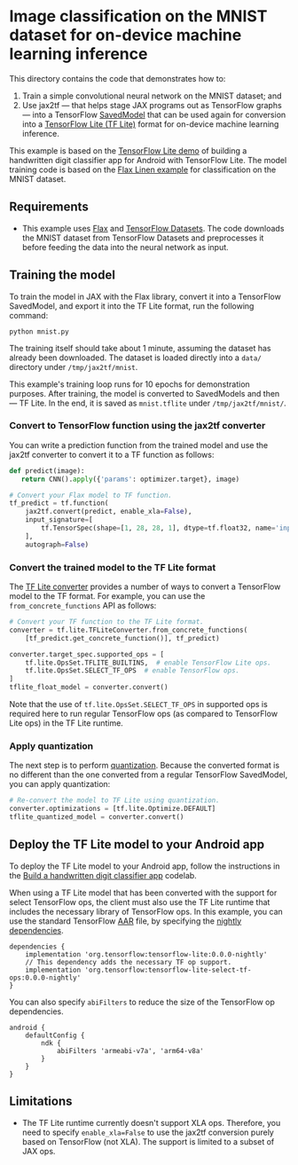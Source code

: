 # Image classification on the MNIST dataset for on-device machine learning inference

This directory contains the code that demonstrates how to:

1. Train a simple convolutional neural network on the MNIST dataset; and
2. Use jax2tf — that helps stage JAX programs out as TensorFlow graphs — into a
  TensorFlow [SavedModel](https://www.tensorflow.org/guide/saved_model) that can be used
  again for conversion into a [TensorFlow Lite (TF Lite)](https://www.tensorflow.org/lite/) 
  format for on-device machine learning inference.

This example is based on the [TensorFlow Lite demo](https://developer.android.com/codelabs/digit-classifier-tflite)
of building a handwritten digit classifier app for Android with TensorFlow Lite.
The model training code is based on the [Flax Linen example](https://github.com/google/flax/tree/master/linen_examples/mnist)
for classification on the MNIST dataset.

## Requirements

* This example uses [Flax](http://github.com/google/flax) and
  [TensorFlow Datasets](https://www.tensorflow.org/datasets).
  The code downloads the MNIST dataset from TensorFlow Datasets and preprocesses it
  before feeding the data into the neural network as input.

## Training the model

To train the model in JAX with the Flax library, convert it into a 
TensorFlow SavedModel, and export it into the TF Lite format, 
run the following command:

```shell
python mnist.py
```

The training itself should take about 1 minute, assuming the
dataset has already been downloaded.
The dataset is loaded directly into a `data/` directory
under `/tmp/jax2tf/mnist`. 

This example's training loop runs for 10 epochs for
demonstration purposes. After training, the model is converted to
SavedModels and then — TF Lite. 
In the end, it is saved as `mnist.tflite` under `/tmp/jax2tf/mnist/`.

### Convert to TensorFlow function using the jax2tf converter

You can write a prediction function from the trained model and use
the jax2tf converter to convert it to a TF function as follows:

```python
def predict(image):
   return CNN().apply({'params': optimizer.target}, image)
```
```python
# Convert your Flax model to TF function.
tf_predict = tf.function(
    jax2tf.convert(predict, enable_xla=False),
    input_signature=[
        tf.TensorSpec(shape=[1, 28, 28, 1], dtype=tf.float32, name='input')
    ],
    autograph=False)
```

### Convert the trained model to the TF Lite format

The [TF Lite converter](https://www.tensorflow.org/lite/convert#python_api_)
provides a number of ways to convert a TensorFlow model to the TF format.
For example, you can  use the `from_concrete_functions` API as follows:

```python
# Convert your TF function to the TF Lite format.
converter = tf.lite.TFLiteConverter.from_concrete_functions(
    [tf_predict.get_concrete_function()], tf_predict)

converter.target_spec.supported_ops = [
    tf.lite.OpsSet.TFLITE_BUILTINS,  # enable TensorFlow Lite ops.
    tf.lite.OpsSet.SELECT_TF_OPS  # enable TensorFlow ops.
]
tflite_float_model = converter.convert()
```

Note that the use of `tf.lite.OpsSet.SELECT_TF_OPS` in supported
ops is required here to run regular TensorFlow ops (as compared to
TensorFlow Lite ops) in the TF Lite runtime.

### Apply quantization

The next step is to perform [quantization](https://www.tensorflow.org/lite/performance/post_training_quantization).
Because the converted format is no different than the one converted
from a regular TensorFlow SavedModel, you can apply quantization:

```python
# Re-convert the model to TF Lite using quantization.
converter.optimizations = [tf.lite.Optimize.DEFAULT]
tflite_quantized_model = converter.convert()
```

## Deploy the TF Lite model to your Android app

To deploy the TF Lite model to your Android app, follow the
instructions in the [Build a handwritten digit classifier app](https://developer.android.com/codelabs/digit-classifier-tflite)
codelab.

When using a TF Lite model that has been converted with the
support for select TensorFlow ops, the client must also use the TF Lite
runtime that includes the necessary library of TensorFlow ops.
In this example, you can use the standard 
TensorFlow [AAR](https://developer.android.com/studio/projects/android-library#aar-contents) file,
by specifying the [nightly dependencies](https://www.tensorflow.org/lite/guide/ops_select#android_aar).

```
dependencies {
    implementation 'org.tensorflow:tensorflow-lite:0.0.0-nightly'
    // This dependency adds the necessary TF op support.
    implementation 'org.tensorflow:tensorflow-lite-select-tf-ops:0.0.0-nightly'
}
```

You can also specify `abiFilters` to reduce the size of the TensorFlow op dependencies.

```
android {
    defaultConfig {
        ndk {
            abiFilters 'armeabi-v7a', 'arm64-v8a'
        }
    }
}
```

## Limitations

* The TF Lite runtime currently doesn't support XLA ops.
Therefore, you need to specify `enable_xla=False` to use the jax2tf
conversion purely based on TensorFlow (not XLA).
The support is limited to a subset of JAX ops.
